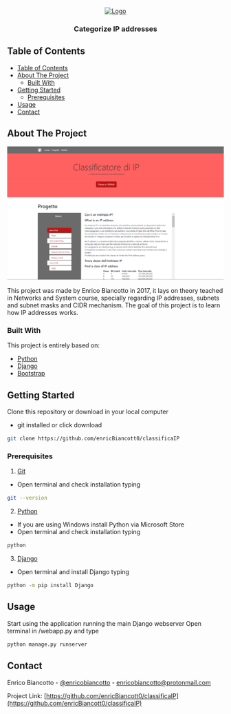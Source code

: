 <!-- PROJECT SHIELDS -->
<!--
*** I'm using markdown "reference style" links for readability.
*** Reference links are enclosed in brackets [ ] instead of parentheses ( ).
*** See the bottom of this document for the declaration of the reference variables
*** for contributors-url, forks-url, etc. This is an optional, concise syntax you may use.
*** https://www.markdownguide.org/basic-syntax/#reference-style-links
-->

<!-- PROJECT LOGO -->
<br />
<p align="center">
  <a href="https://github.com/enricBiancott0/classificaIP">
    <img src=".\static\webapp\favicon.ico" alt="Logo" width="80" height="80">
  </a>

  <h3 align="center">Categorize IP addresses</h3>

<!-- TABLE OF CONTENTS -->
## Table of Contents

- [Table of Contents](#table-of-contents)
- [About The Project](#about-the-project)
  - [Built With](#built-with)
- [Getting Started](#getting-started)
  - [Prerequisites](#prerequisites)
- [Usage](#usage)
- [Contact](#contact)

<!-- ABOUT THE PROJECT -->
## About The Project

[![Home Page Screen Shot][home-screen]](https://github.com/enricBiancott0/classificaIP)

This project was made by Enrico Biancotto in 2017, it lays on theory teached in Networks and System course, specially regarding IP addresses, subnets and subnet masks and CIDR mechanism.
The goal of this project is to learn how IP addresses works.

### Built With

This project is entirely based on: 
* [Python](https://www.python.org/)
* [Django](https://www.djangoproject.com/)
* [Bootstrap](https://getbootstrap.com/)


<!-- GETTING STARTED -->
## Getting Started

Clone this repository or download in your local computer
* git installed or click download
```sh
git clone https://github.com/enricBiancott0/classificaIP
```

### Prerequisites

1. [Git](https://git-scm.com/book/en/v2/Getting-Started-Installing-Git)
* Open terminal and check installation typing
```sh
git --version
```
2. [Python](https://www.python.org/downloads)
* If you are using Windows install Python via Microsoft Store
* Open terminal and check installation typing
```sh
python
```
3. [Django](https://www.djangoproject.com/)
* Open terminal and install Django typing
```sh
python -m pip install Django
```

<!-- USAGE EXAMPLES -->
## Usage

Start using the application running the main Django webserver
Open terminal in /webapp.py and type
```sh
python manage.py runserver
```


<!-- CONTACT -->
## Contact

Enrico Biancotto - [@enricobiancotto](https://instagram.com/enricobiancotto) - enricobiancotto@protonmail.com

Project Link: [https://github.com/enricBiancott0/classificaIP](https://github.com/enricBiancott0/classificaIP)


<!-- MARKDOWN LINKS & IMAGES -->
[home-screen]: static/images/home-screen.png
